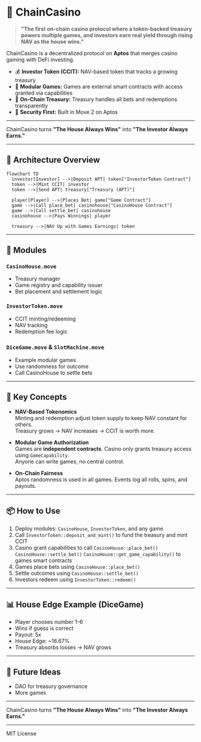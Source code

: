 # 🎰 ChainCasino

> **"The first on-chain casino protocol where a token-backed treasury powers multiple games, and investors earn real yield through rising NAV as the house wins."**

ChainCasino is a decentralized protocol on **Aptos** that merges casino gaming with DeFi investing.

- 💰 **Investor Token (CCIT):** NAV-based token that tracks a growing treasury
- 🎲 **Modular Games:** Games are external smart contracts with access granted via capabilities
- 🏦 **On-Chain Treasury:** Treasury handles all bets and redemptions transparently
- 🔐 **Security First:** Built in Move 2 on Aptos

---

ChainCasino turns **"The House Always Wins"** into **"The Investor Always Earns."**

---

## 📐 Architecture Overview

```mermaid
flowchart TD
  investor[Investor] -->|Deposit APT| token["InvestorToken Contract"]
  token -->|Mint CCIT| investor
  token -->|Send APT| treasury["Treasury (APT)"]
  
  player[Player] -->|Places Bet| game["Game Contract"]
  game -->|Call place_bet| casinohouse["CasinoHouse Contract"]
  game -->|Call settle_bet| casinohouse
  casinohouse -->|Pays Winnings| player

  treasury -->|NAV Up with Games Earnings| token
```

---

## 🔧 Modules

### `CasinoHouse.move`
- Treasury manager
- Game registry and capability issuer
- Bet placement and settlement logic

### `InvestorToken.move`
- CCIT minting/redeeming
- NAV tracking
- Redemption fee logic

### `DiceGame.move` & `SlotMachine.move`
- Example modular games
- Use randomness for outcome
- Call CasinoHouse to settle bets

---

## 🚀 Key Concepts

- **NAV-Based Tokenomics**  
  Minting and redemption adjust token supply to keep NAV constant for others.  
  Treasury grows → NAV increases → CCIT is worth more.

- **Modular Game Authorization**  
  Games are **independent contracts**. Casino only grants treasury access using `GameCapability`.  
  Anyone can write games, no central control.

- **On-Chain Fairness**  
  Aptos randomness is used in all games. Events log all rolls, spins, and payouts.

---

## 📦 How to Use

1. Deploy modules: `CasinoHouse`, `InvestorToken`, and any game
2. Call `InvestorToken::deposit_and_mint()` to fund the treasury and mint CCIT
3. Casino grant capabilities to call `CasinoHouse::place_bet()` `CasinoHouse::settle_bet()` `CasinoHouse::get_game_capability()` to games smart contracts
4. Games place bets using `CasinoHouse::place_bet()`
5. Settle outcomes using `CasinoHouse::settle_bet()`
6. Investors redeem using `InvestorToken::redeem()`

---

## 📊 House Edge Example (DiceGame)

- Player chooses number 1–6  
- Wins if guess is correct  
- Payout: 5x  
- House Edge: ~16.67%  
- Treasury absorbs losses → NAV grows

---

## 🧠 Future Ideas

- DAO for treasury governance
- More games

---

ChainCasino turns **"The House Always Wins"** into **"The Investor Always Earns."**

---

MIT License